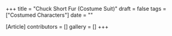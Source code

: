 +++
title = "Chuck Short Fur (Costume Suit)"
draft = false
tags = ["Costumed Characters"]
date = ""

[Article]
contributors = []
gallery = []
+++